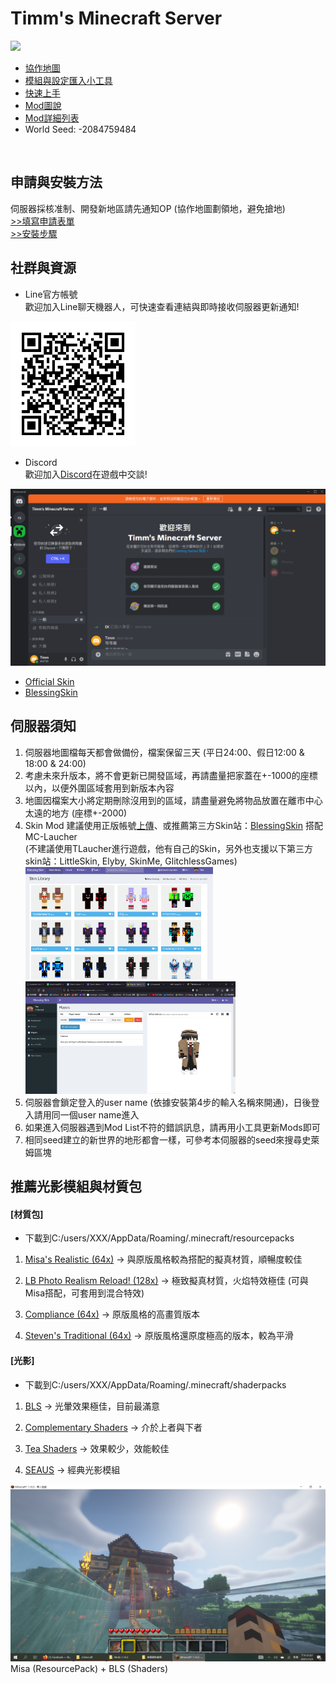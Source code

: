 # Timm's Minecraft Server

<img src="https://docs.google.com/drawings/d/e/2PACX-1vQvHInp69r4fQ1aUIF2Jm4krgCnhwB6Ufdxi76_wB9l0t6WiSDdPwJxcYIYg1KTWvgbxDqt6CGMrl4F/pub?w=500&amp;h=500">

* [協作地圖](https://docs.google.com/drawings/d/14CkqO0yurGKy7m1i6QX_AyAPa7ecaTq3OsKWUSnJWo4/edit?usp=sharing)<br>
* [模組與設定匯入小工具](https://github.com/timmchentw/Timms-Minecraft-Server/tree/main/files/Timm's%20Minecraft%20Tools) <br>
* [快速上手](https://docs.google.com/presentation/d/1msM5YNsXpt14wGQ0t3xbDOrEIKE55fgAX7pzxHYfUho/edit?usp=sharing)<br>
* [Mod圖說](https://docs.google.com/document/d/1Qc1ljT_9D0RBvlq08HDihXI4edl3lFVBeVYlCp3eM38/edit?usp=sharing)<br>
* [Mod詳細列表](https://docs.google.com/spreadsheets/d/1DfdwHGWw16sB9SxYdnkzX8Z524wlGDj4/edit?usp=sharing&ouid=115710445649749300574&rtpof=true&sd=true)<br>
* World Seed: -2084759484 <br>
<br>

## 申請與安裝方法
伺服器採核准制、開發新地區請先通知OP (協作地圖劃領地，避免搶地) <br>
[>>填寫申請表單](https://docs.google.com/forms/d/e/1FAIpQLScS9ufVmnlSQZY-I-1Bgzz4fMALIoKJcxtk1ZWwJKomBBDzSw/viewform)<br>
[>>安裝步驟](./setup.md)


## 社群與資源
* Line官方帳號<br>
歡迎加入Line聊天機器人，可快速查看連結與即時接收伺服器更新通知!<br>
<img src="./images/1.png"  width="200">

* Discord<br>
歡迎加入[Discord](https://discord.gg/XSmgz6SaTq)在遊戲中交談! 
<img src="./images/6.png"  width="600">

* [Official Skin](https://www.minecraft.net/zh-hans/msaprofile/mygames/editskin)
* [BlessingSkin](https://skin.prinzeugen.net/)




## 伺服器須知
1. 伺服器地圖檔每天都會做備份，檔案保留三天 (平日24:00、假日12:00 & 18:00 & 24:00)
2. 考慮未來升版本，將不會更新已開發區域，再請盡量把家蓋在+-1000的座標以內，以便外圍區域套用到新版本內容
3. 地圖因檔案大小將定期刪除沒用到的區域，請盡量避免將物品放置在離市中心太遠的地方 (座標+-2000)
4. Skin Mod 建議使用正版帳號[上傳](https://www.minecraft.net/zh-hans/msaprofile/mygames/editskin)、或推薦第三方Skin站：[BlessingSkin](https://skin.prinzeugen.net/) 搭配MC-Laucher
     <br>(不建議使用TLaucher進行遊戲，他有自己的Skin，另外也支援以下第三方skin站：LittleSkin, Elyby, SkinMe, GlitchlessGames)<br>
     <img src="./images/9-1.png"  height="180">
     <img src="./images/9-2.png"  height="180">
5. 伺服器會鎖定登入的user name (依據安裝第4步的輸入名稱來開通)，日後登入請用同一個user name進入
6. 如果進入伺服器遇到Mod List不符的錯誤訊息，請再用小工具更新Mods即可
7. 相同seed建立的新世界的地形都會一樣，可參考本伺服器的seed來搜尋史萊姆區塊

## 推薦光影模組與材質包
#### **[材質包]**
* 下載到C:/users/XXX/AppData/Roaming/.minecraft/resourcepacks
1. [Misa's Realistic (64x)](https://resourcepack.net/misas-realistic-resource-pack/) → 與原版風格較為搭配的擬真材質，順暢度較佳


2. [LB Photo Realism Reload! (128x)](https://www.curseforge.com/minecraft/texture-packs/lb-photo-realism-reload?__cf_chl_jschl_tk__=cT4oDCiCWcaSoG5w10BIlG0p0EW78OQ10VuWSPnfDAQ-1638681561-0-gaNycGzNDL0) → 極致擬真材質，火焰特效極佳 (可與Misa搭配，可套用到混合特效)


3. [Compliance (64x)](https://www.curseforge.com/minecraft/texture-packs/compliance-64x) → 原版風格的高畫質版本


4. [Steven's Traditional (64x)](https://www.curseforge.com/minecraft/texture-packs/stevens-traditional) → 原版風格還原度極高的版本，較為平滑

#### **[光影]**
* 下載到C:/users/XXX/AppData/Roaming/.minecraft/shaderpacks
1. [BLS](https://www.curseforge.com/minecraft/customization/bsl-shaders) → 光暈效果極佳，目前最滿意


2. [Complementary Shaders](https://www.curseforge.com/minecraft/customization/complementary-shaders) → 介於上者與下者


3. [Tea Shaders](https://www.curseforge.com/minecraft/customization/beyondbelief-vanilla-reborn) → 效果較少，效能較佳

4. [SEAUS](https://www.sonicether.com/seus/) → 經典光影模組

![](images/10.png)
Misa (ResourcePack) + BLS (Shaders)
